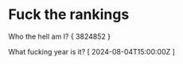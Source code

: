 # Fuck the rankings

Who the hell am I?
{ 3824852 }

What fucking year is it?
[ 2024-08-04T15:00:00Z ]
